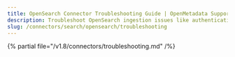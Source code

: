 ```yaml
---
title: OpenSearch Connector Troubleshooting Guide | OpenMetadata Support
description: Troubleshoot OpenSearch ingestion issues like authentication failures, index access errors, or search gaps.
slug: /connectors/search/opensearch/troubleshooting
---
```


{% partial file="/v1.8/connectors/troubleshooting.md" /%}
